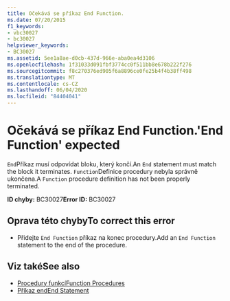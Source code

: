 ```yaml
---
title: Očekává se příkaz End Function.
ms.date: 07/20/2015
f1_keywords:
- vbc30027
- bc30027
helpviewer_keywords:
- BC30027
ms.assetid: 5ee1a8ae-d0cb-437d-966e-aba0ea4d3106
ms.openlocfilehash: 1f31033d091fbf3774cc0f511bb8e678b222f276
ms.sourcegitcommit: f8c270376ed905f6a8896ce0fe25b4f4b38ff498
ms.translationtype: MT
ms.contentlocale: cs-CZ
ms.lasthandoff: 06/04/2020
ms.locfileid: "84404041"
---
```

# <a name="end-function-expected"></a><span data-ttu-id="af61e-102">Očekává se příkaz End Function.</span><span class="sxs-lookup"><span data-stu-id="af61e-102">'End Function' expected</span></span>
<span data-ttu-id="af61e-103">`End`Příkaz musí odpovídat bloku, který končí.</span><span class="sxs-lookup"><span data-stu-id="af61e-103">An `End` statement must match the block it terminates.</span></span> <span data-ttu-id="af61e-104">`Function`Definice procedury nebyla správně ukončena.</span><span class="sxs-lookup"><span data-stu-id="af61e-104">A `Function` procedure definition has not been properly terminated.</span></span>  
  
 <span data-ttu-id="af61e-105">**ID chyby:** BC30027</span><span class="sxs-lookup"><span data-stu-id="af61e-105">**Error ID:** BC30027</span></span>  
  
## <a name="to-correct-this-error"></a><span data-ttu-id="af61e-106">Oprava této chyby</span><span class="sxs-lookup"><span data-stu-id="af61e-106">To correct this error</span></span>  
  
- <span data-ttu-id="af61e-107">Přidejte `End Function` příkaz na konec procedury.</span><span class="sxs-lookup"><span data-stu-id="af61e-107">Add an `End Function` statement to the end of the procedure.</span></span>  
  
## <a name="see-also"></a><span data-ttu-id="af61e-108">Viz také</span><span class="sxs-lookup"><span data-stu-id="af61e-108">See also</span></span>

- [<span data-ttu-id="af61e-109">Procedury funkcí</span><span class="sxs-lookup"><span data-stu-id="af61e-109">Function Procedures</span></span>](../programming-guide/language-features/procedures/function-procedures.md)
- [<span data-ttu-id="af61e-110">Příkaz end</span><span class="sxs-lookup"><span data-stu-id="af61e-110">End Statement</span></span>](../language-reference/statements/end-statement.md)
